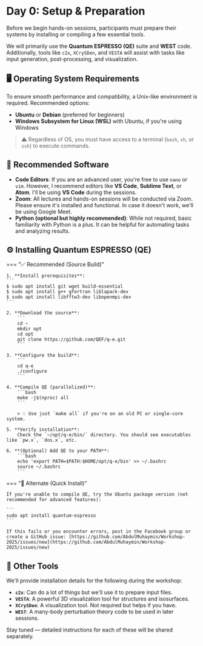 # Day 0: Setup & Preparation

Before we begin hands-on sessions, participants must prepare their systems by installing or compiling a few essential tools.

We will primarily use the **Quantum ESPRESSO (QE)** suite and **WEST** code. Additionally, tools like `c2x`, `XCrySDen`, and `VESTA` will assist with tasks like input generation, post-processing, and visualization.


## 🖥️ Operating System Requirements

To ensure smooth performance and compatibility, a Unix-like environment is required. Recommended options:

- **Ubuntu** or **Debian** (preferred for beginners)
- **Windows Subsystem for Linux (WSL)** with Ubuntu, if you're using Windows

> ⚠️ Regardless of OS, you must have access to a terminal (`bash`, `sh`, or `zsh`) to execute commands.

## 🧰 Recommended Software

- **Code Editors**: If you are an advanced user, you're free to use `nano` or `vim`. However, I recommend editors like **VS Code**, **Sublime Text**, or **Atom**. I'll be using **VS Code** during the sessions.
- **Zoom**: All lectures and hands-on sessions will be conducted via Zoom. Please ensure it's installed and functional. In case it doesn't work, we'll be using Google Meet. 
- **Python (optional but highly recommended)**: While not required, basic familiarity with Python is a plus. It can be helpful for automating tasks and analyzing results.


## ⚙️ Installing Quantum ESPRESSO (QE)

=== "✅ Recommended (Source Build)"

    1. **Install prerequisites**:
    ```
    $ sudo apt install git wget build-essential
    $ sudo apt install g++ gfortran liblapack-dev
    $ sudo apt install libfftw3-dev libopenmpi-dev
    ```

    2. **Download the source**:
        ```
        cd ~
        mkdir opt
        cd opt
        git clone https://github.com/QEF/q-e.git
        ```

    3. **Configure the build**:
        ```
        cd q-e
        ./configure
        ```

    4. **Compile QE (parallelized)**:
        ```bash
        make -j$(nproc) all
        ```

        > 💡 Use just `make all` if you're on an old PC or single-core system.

    5. **Verify installation**:
        Check the `~/opt/q-e/bin/` directory. You should see executables like `pw.x`, `dos.x`, etc.

    6. **(Optional) Add QE to your PATH**:
        ```bash
        echo 'export PATH=$PATH:$HOME/opt/q-e/bin' >> ~/.bashrc
        source ~/.bashrc
        ```
=== "🧪 Alternate (Quick Install)"

    If you're unable to compile QE, try the Ubuntu package version (not recommended for advanced features):

    ```
    sudo apt install quantum-espresso
    ```

    If this fails or you encounter errors, post in the Facebook group or create a GitHub issue: [https://github.com/AbdulMuhaymin/Workshop-2025/issues/new](https://github.com/AbdulMuhaymin/Workshop-2025/issues/new)

## 🔧 Other Tools

We'll provide installation details for the following during the workshop:

* **`c2x`**: Can do a lot of things but we'll use it to prepare input files.
* **`VESTA`**: A powerful 3D visualization tool for structures and isosurfaces.
* **`XCrySDen`**: A visualization tool. Not required but helps if you have.
* **`WEST`**: A many-body perturbation theory code to be used in later sessions.

Stay tuned — detailed instructions for each of these will be shared separately.
